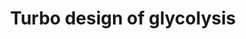 ---
annotations:
- id: PW:0000640
  parent: classic metabolic pathway
  type: Pathway Ontology
  value: glycolysis pathway
authors:
- Anwesha
- Khanspers
- MaintBot
description: Many catabolic pathways begin with an ATP-requiring activation step,
  after which further metabolism yields a surplus of ATP. Such a 'turbo' principle
  is useful but also contains an inherent risk. This is illustrated by a detailed
  kinetic analysis of glycolysis in a Saccharomyces cerevisiae mutant. The model has
  been converted to GPML using the PathSBML plugin from PathVIsio, importing the model
  BIOMD0000000253 from the BioModels Database directly. The layout has been improved
  manually.
last-edited: 2019-09-17
organisms:
- Saccharomyces cerevisiae
redirect_from:
- /index.php/Pathway:WP3636
- /instance/WP3636
- /instance/WP3636_r107022
revision: r107022
schema-jsonld:
- '@context': https://schema.org/
  '@id': https://wikipathways.github.io/pathways/WP3636.html
  '@type': Dataset
  creator:
    '@type': Organization
    name: WikiPathways
  description: Many catabolic pathways begin with an ATP-requiring activation step,
    after which further metabolism yields a surplus of ATP. Such a 'turbo' principle
    is useful but also contains an inherent risk. This is illustrated by a detailed
    kinetic analysis of glycolysis in a Saccharomyces cerevisiae mutant. The model
    has been converted to GPML using the PathSBML plugin from PathVIsio, importing
    the model BIOMD0000000253 from the BioModels Database directly. The layout has
    been improved manually.
  keywords:
  - ADP
  - ATP
  - Fru 1,6 P2
  - Glc
  - HMP
  - Tre 6 P
  license: CC0
  name: Turbo design of glycolysis
seo: CreativeWork
title: Turbo design of glycolysis
wpid: WP3636
---